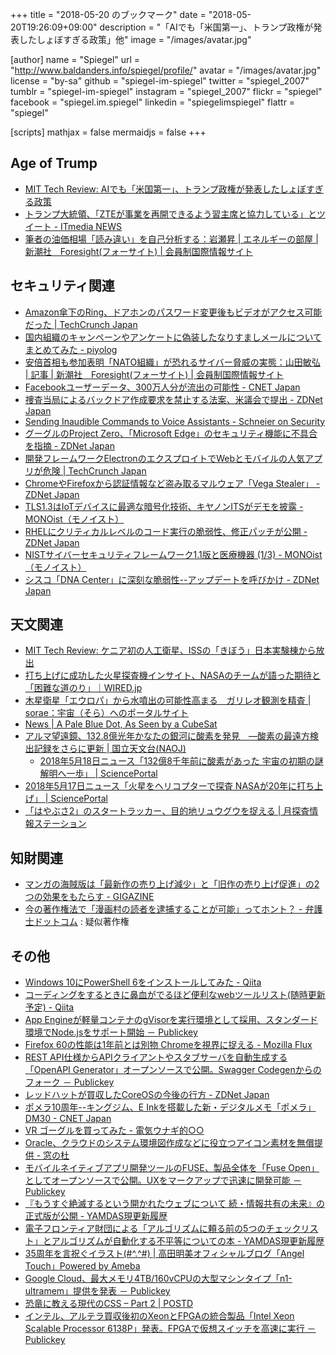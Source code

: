 +++
title = "2018-05-20 のブックマーク"
date =  "2018-05-20T19:26:09+09:00"
description = "「AIでも「米国第一」、トランプ政権が発表したしょぼすぎる政策」他"
image = "/images/avatar.jpg"

[author]
name      = "Spiegel"
url       = "http://www.baldanders.info/spiegel/profile/"
avatar    = "/images/avatar.jpg"
license   = "by-sa"
github    = "spiegel-im-spiegel"
twitter   = "spiegel_2007"
tumblr    = "spiegel-im-spiegel"
instagram = "spiegel_2007"
flickr    = "spiegel"
facebook  = "spiegel.im.spiegel"
linkedin  = "spiegelimspiegel"
flattr    = "spiegel"

[scripts]
  mathjax = false
  mermaidjs = false
+++

## Age of Trump

- [MIT Tech Review: AIでも「米国第一」、トランプ政権が発表したしょぼすぎる政策](https://www.technologyreview.jp/s/87274/the-white-house-says-a-new-ai-task-force-will-protect-workers-and-keep-america-first/)
- [トランプ大統領、「ZTEが事業を再開できるよう習主席と協力している」とツイート - ITmedia NEWS](http://www.itmedia.co.jp/news/articles/1805/14/news056.html)
- [筆者の油価相場「読み違い」を自己分析する：岩瀬昇 | エネルギーの部屋 | 新潮社　Foresight(フォーサイト) | 会員制国際情報サイト](http://www.fsight.jp/articles/-/43703)

## セキュリティ関連

- [Amazon傘下のRing、ドアホンのパスワード変更後もビデオがアクセス可能だった  |  TechCrunch Japan](https://jp.techcrunch.com/2018/05/14/2018-05-11-rings-doorbell-cam-allowed-video-access-after-its-password-was-changed/)
- [国内組織のキャンペーンやアンケートに偽装したなりすましメールについてまとめてみた - piyolog](http://d.hatena.ne.jp/Kango/20180514/1526327658)
- [安倍首相も参加表明「NATO組織」が恐れるサイバー脅威の実態：山田敏弘 | 記事 | 新潮社　Foresight(フォーサイト) | 会員制国際情報サイト](http://www.fsight.jp/articles/-/43695)
- [Facebookユーザーデータ、300万人分が流出の可能性 - CNET Japan](https://japan.cnet.com/article/35119154/)
- [捜査当局によるバックドア作成要求を禁止する法案、米議会で提出 - ZDNet Japan](https://japan.zdnet.com/article/35119093/)
- [Sending Inaudible Commands to Voice Assistants - Schneier on Security](https://www.schneier.com/blog/archives/2018/05/sending_inaudib.html)
- [グーグルのProject Zero、「Microsoft Edge」のセキュリティ機能に不具合を指摘 - ZDNet Japan](https://japan.zdnet.com/article/35119065/)
- [開発フレームワークElectronのエクスプロイトでWebとモバイルの人気アプリが危険  |  TechCrunch Japan](https://jp.techcrunch.com/2018/05/15/2018-05-14-exploit-puts-popular-web-and-mobile-apps-at-risk/)
- [ChromeやFirefoxから認証情報など盗み取るマルウェア「Vega Stealer」 - ZDNet Japan](https://japan.zdnet.com/article/35119146/)
- [TLS1.3はIoTデバイスに最適な暗号化技術、キヤノンITSがデモを披露 - MONOist（モノイスト）](http://monoist.atmarkit.co.jp/mn/articles/1805/16/news040.html)
- [RHELにクリティカルレベルのコード実行の脆弱性、修正パッチが公開 - ZDNet Japan](https://japan.zdnet.com/article/35119233/)
- [NISTサイバーセキュリティフレームワーク1.1版と医療機器 (1/3) - MONOist（モノイスト）](http://monoist.atmarkit.co.jp/mn/articles/1805/18/news015.html)
- [シスコ「DNA Center」に深刻な脆弱性--アップデートを呼びかけ - ZDNet Japan](https://japan.zdnet.com/article/35119372/)

## 天文関連

- [MIT Tech Review: ケニア初の人工衛星、ISSの「きぼう」日本実験棟から放出](https://www.technologyreview.jp/nl/kenyas-first-satellite-is-now-in-earth-orbit/)
- [打ち上げに成功した火星探査機インサイト、NASAのチームが語った期待と「困難な道のり」｜WIRED.jp](https://wired.jp/2018/05/14/nasas-insight-lander/)
- [木星衛星「エウロパ」から水噴出の可能性高まる　ガリレオ観測を精査 | sorae：宇宙（そら）へのポータルサイト](https://sorae.info/030201/2018_05_15_europa.html)
- [News | A Pale Blue Dot, As Seen by a CubeSat](https://www.jpl.nasa.gov/news/news.php?feature=7124)
- [アルマ望遠鏡、132.8億光年かなたの銀河に酸素を発見　―酸素の最遠方検出記録をさらに更新 | 国立天文台(NAOJ)](https://www.nao.ac.jp/news/science/2018/20180517-alma.html)
    - [2018年5月18日ニュース「132億8千年前に酸素があった 宇宙の初期の謎解明へ一歩」 | SciencePortal](https://scienceportal.jst.go.jp/news/newsflash_review/newsflash/2018/05/20180518_01.html)
- [2018年5月17日ニュース「火星をヘリコプターで探査 NASAが20年に打ち上げ」 | SciencePortal](https://scienceportal.jst.go.jp/news/newsflash_review/newsflash/2018/05/20180517_01.html)
- [「はやぶさ2」のスタートラッカー、目的地リュウグウを捉える  |   月探査情報ステーション](https://moonstation.jp/blog/asteroidexp/hayabusa2/star-tracker-onboard-hayabusa2-captures-asteroid-ryugu)

## 知財関連

- [マンガの海賊版は「最新作の売り上げ減少」と「旧作の売り上げ促進」の2つの効果をもたらす - GIGAZINE](https://gigazine.net/news/20170222-piracy-boost-book-sales/)
- [今の著作権法で「漫画村の読者を逮捕することが可能」ってホント？ - 弁護士ドットコム](https://www.bengo4.com/internet/n_7898/) : 疑似著作権

## その他

- [Windows 10にPowerShell 6をインストールしてみた - Qiita](https://qiita.com/tsukamoto/items/f9c937b01957d9688d90)
- [コーディングをするときに鼻血がでるほど便利なwebツールリスト(随時更新予定) - Qiita](https://qiita.com/isuke/items/7fcc5eb0b985005b7b7c)
- [App Engineが軽量コンテナのgVisorを実行環境として採用、スタンダード環境でNode.jsをサポート開始 － Publickey](https://www.publickey1.jp/blog/18/app_enginenodejsgvisor.html)
- [Firefox 60の性能は1年前とは別物 Chromeを視界に捉える - Mozilla Flux](https://rockridge.hatenablog.com/entry/2018/05/13/221711)
- [REST API仕様からAPIクライアントやスタブサーバを自動生成する「OpenAPI Generator」オープンソースで公開。Swagger Codegenからのフォーク － Publickey](https://www.publickey1.jp/blog/18/rest_apiapiopenapi_generatorswagger_generator.html)
- [レッドハットが買収したCoreOSの今後の行方 - ZDNet Japan](https://japan.zdnet.com/article/35119097/)
- [ポメラ10周年--キングジム、E Inkを搭載した新・デジタルメモ「ポメラ」DM30 - CNET Japan](https://japan.cnet.com/article/35119179/)
- [VR ゴーグルを買ってみた - 電気ウナギ的○○](http://blog.netandfield.com/shar/2018/05/vr.html)
- [Oracle、クラウドのシステム環境図作成などに役立つアイコン素材を無償提供 - 窓の杜](https://forest.watch.impress.co.jp/docs/news/1121936.html)
- [モバイルネイティブアプリ開発ツールのFUSE、製品全体を「Fuse Open」としてオープンソースで公開。UXをマークアップで迅速に開発可能 － Publickey](https://www.publickey1.jp/blog/18/fusefuse_openux.html)
- [『もうすぐ絶滅するという開かれたウェブについて 続・情報共有の未来』の正式版が公開 - YAMDAS現更新履歴](http://d.hatena.ne.jp/yomoyomo/20180516/openweb)
- [電子フロンティア財団による「アルゴリズムに頼る前の5つのチェックリスト」とアルゴリズムが自動化する不平等についての本 - YAMDAS現更新履歴](http://d.hatena.ne.jp/yomoyomo/20180516/automatinginequality)
- [35周年を言祝ぐイラスト(#^.^#) | 高田明美オフィシャルブログ「Angel Touch」Powered by Ameba](https://ameblo.jp/angel-touch/entry-12376442653.html)
- [Google Cloud、最大メモリ4TB/160vCPUの大型マシンタイプ「n1-ultramem」提供を発表 － Publickey](https://www.publickey1.jp/blog/18/google_cloud4tb160vcpun1-ultramem.html)
- [恐竜に教える現代のCSS – Part 2 | POSTD](https://postd.cc/modern-css-explained-for-dinosaurs-2/)
- [インテル、アルテラ買収後初のXeonとFPGAの統合製品「Intel Xeon Scalable Processor 6138P」発表。FPGAで仮想スイッチを高速に実行 － Publickey](https://www.publickey1.jp/blog/18/xeonfpgaintel_xeon_scalable_processor_6138pfpga.html)
